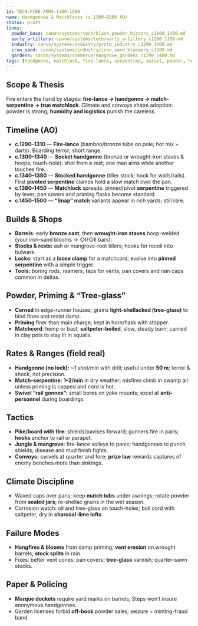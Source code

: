 ```yaml
---
id: TECH:FIRE-ARMS-1300-1500
name: Handgonnes & Matchlocks (c.1300–1500 AO)
status: Draft
links:
  powder_base: canon/systems/tech/black_powder_history_c1100_1400.md
  early_artillery: canon/systems/tech/early_artillery_c1200_1350.md
  industry: canon/systems/industry/proto_industry_c1290_1400.md
  iron_sand: canon/systems/industry/iron_sand_bloomery_c1200.md
  gardens: canon/systems/commerce/mangrove_gardens_c1290_1400.md
tags: [handgonne, matchlock, fire-lance, serpentine, swivel, powder, humidity]
---
```


## Scope & Thesis
Fire enters the hand by stages: **fire-lance → handgonne → match-serpentine → true matchlock**. Climate and convoys shape adoption: powder is strong; **humidity and logistics** punish the careless.

## Timeline (AO)
- **c.1290–1310** — **Fire-lance** (bamboo/bronze tube on pole; hot mix + darts). Boarding terror; short range.
- **c.1300–1340** — **Socket handgonne** (bronze or wrought-iron staves & hoops; touch-hole): shot from a rest; one man aims while another touches fire.
- **c.1340–1380** — **Stocked handgonne** (tiller stock; hook for walls/rails). First **pivoted serpentine** clamps hold a slow match over the pan.
- **c.1380–1450** — **Matchlock** spreads: pinned/pivot **serpentine** triggered by lever; pan covers and priming flasks become standard.
- **c.1450–1500** — **“Snap” match** variants appear in rich yards; still rare.

## Builds & Shops
- **Barrels:** early **bronze cast**, then **wrought-iron staves** hoop-welded (your iron-sand blooms → ◇I/◇II bars).  
- **Stocks & rests:** ash or mangrove-root tillers; hooks for recoil into bulwark.  
- **Locks:** start as a **loose clamp** for a matchcord; evolve into **pinned serpentine** with a simple trigger.  
- **Tools:** boring rods, reamers, taps for vents; pan covers and rain caps common in deltas.

## Powder, Priming & “Tree-glass”
- **Corned** in edge-runner houses; grains **light-shellacked (tree-glass)** to bind fines and resist damp.  
- **Priming** finer than main charge; kept in horn/flask with stopper.  
- **Matchcord**: hemp or bast, **saltpeter-boiled**, slow, steady burn; carried in clay pots to stay lit in squalls.

## Rates & Ranges (field real)
- **Handgonne (no lock):** ~1 shot/min with drill; useful under **50 m**; terror & shock, not precision.
- **Match-serpentine:** **1–2/min** in dry weather; misfires climb in swamp air unless priming is capped and cord is hot.
- **Swivel “rail gonnes”:** small bores on yoke mounts; excel at **anti-personnel** during boardings.

## Tactics
- **Pike/board with fire:** shields/pavises forward; gunners fire in pairs; **hooks** anchor to rail or parapet.  
- **Jungle & mangrove:** fire-lance volleys to panic; handgonnes to punch shields; disease and mud finish fights.  
- **Convoys:** swivels at quarter and fore; **prize law** rewards captures of enemy benches more than sinkings.

## Climate Discipline
- Waxed caps over pans; keep **match tubs** under awnings; rotate powder from **sealed jars**; re-shellac grains in the wet season.  
- Corrosion watch: oil and tree-glass on touch-holes; boil cord with saltpeter, dry in **charcoal-lime lofts**.

## Failure Modes
- **Hangfires & blooms** from damp priming; **vent erosion** on wrought barrels; **stock splits** in rain.  
- Fixes: better vent cones; pan covers; **tree-glass** varnish; quarter-sawn stocks.

## Paper & Policing
- **Marque dockets** require yard marks on barrels; Steps won’t insure anonymous handgonnes.  
- Garden licenses forbid **off-book** powder sales; seizure = minting-fraud band.
